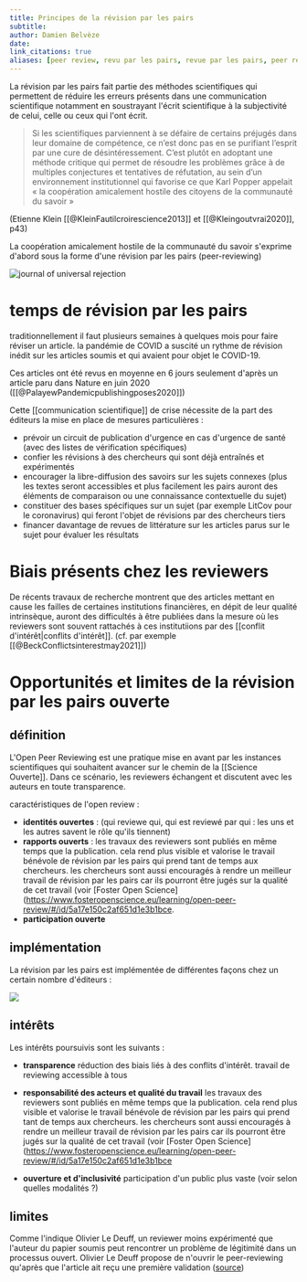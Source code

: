 ```yaml
---
title: Principes de la révision par les pairs
subtitle:
author: Damien Belvèze
date:
link_citations: true
aliases: [peer review, revu par les pairs, revue par les pairs, peer reviewed, peer reviewing, reviewers, reviewer]
---
```


La révision par les pairs fait partie des méthodes scientifiques qui permettent de réduire les erreurs présents dans une communication scientifique notamment en soustrayant l'écrit scientifique à la subjectivité de celui, celle ou ceux qui l'ont écrit. 

>Si les scientifiques parviennent à se défaire de certains préjugés dans leur domaine de compétence, ce n’est donc pas en se purifiant l’esprit par une cure de désintéressement. C’est plutôt en adoptant une méthode critique qui permet de résoudre les problèmes grâce à de multiples conjectures et tentatives de réfutation, au sein d’un environnement institutionnel qui favorise ce que Karl Popper appelait « la coopération amicalement hostile des citoyens de la communauté du savoir »

(Etienne Klein [[@KleinFautilcroirescience2013]] et [[@Kleingoutvrai2020]], p43)

La coopération amicalement hostile de la communauté du savoir s'exprime d'abord sous la forme d'une révision par les pairs (peer-reviewing)

![journal of universal rejection](universal_rejection.png)

# temps de révision par les pairs

traditionnellement il faut plusieurs semaines à quelques mois pour faire réviser un article. 
la pandémie de COVID a suscité un rythme de révision inédit sur les articles soumis et qui avaient pour objet le COVID-19. 

Ces articles ont été revus en moyenne en 6 jours seulement d'après un article paru dans Nature en juin 2020 ([[@PalayewPandemicpublishingposes2020]])

Cette [[communication scientifique]] de crise nécessite de la part des éditeurs la mise en place de mesures particulières : 

- prévoir un circuit de publication d'urgence en cas d'urgence de santé (avec des listes de vérification spécifiques)
- confier les révisions à des chercheurs qui sont déjà entraînés et expérimentés
- encourager la libre-diffusion des savoirs sur les sujets connexes (plus les textes seront accessibles et plus facilement les pairs auront des éléments de comparaison ou une connaissance contextuelle du sujet)
- constituer des bases spécifiques sur un sujet (par exemple LitCov pour le coronavirus) qui feront l'objet de révisions par des chercheurs tiers
- financer davantage de revues de littérature sur les articles parus sur le sujet pour évaluer les résultats

# Biais présents chez les reviewers

De récents travaux de recherche montrent que des articles mettant en cause les failles de certaines institutions financières, en dépit de leur qualité intrinsèque, auront des difficultés à être publiées dans la mesure où les reviewers sont souvent rattachés à ces institutiions par des [[conflit  d'intérêt|conflits d'intérêt]]. 
(cf. par exemple [[@BeckConflictsinterestmay2021]])

# Opportunités et limites de la révision par les pairs ouverte

## définition

L'Open Peer Reviewing est une pratique mise en avant par les instances scientifiques qui souhaitent avancer sur le chemin de la [[Science Ouverte]]. 
Dans ce scénario, les reviewers échangent et discutent avec les auteurs en toute transparence. 

caractéristiques de l'open review : 

- **identités ouvertes** : (qui reviewe qui, qui est reviewé par qui : les uns et les autres savent le rôle qu'ils tiennent)
- **rapports ouverts** : les travaux des reviewers sont publiés en même temps que la publication. cela rend plus visible et valorise le travail bénévole de révision par les pairs qui prend tant de temps aux chercheurs. les chercheurs sont aussi encouragés à rendre un meilleur travail de révision par les pairs car ils pourront être jugés sur la qualité de cet travail (voir [Foster Open Science](https://www.fosteropenscience.eu/learning/open-peer-review/#/id/5a17e150c2af651d1e3b1bce.
- **participation ouverte**

## implémentation

La révision par les pairs est implémentée de différentes façons chez un certain nombre d'éditeurs : 

![](open_peer.png)

## intérêts

Les intérêts poursuivis sont les suivants : 
- **transparence**
 réduction des biais liés à des conflits d'intérêt. 
travail de reviewing accessible à tous
 
- **responsabilité des acteurs et qualité du travail**
  les travaux des reviewers sont publiés en même temps que la publication. cela rend plus visible et valorise le travail bénévole de révision par les pairs qui prend tant de temps aux chercheurs. les chercheurs sont aussi encouragés à rendre un meilleur travail de révision par les pairs car ils pourront être jugés sur la qualité de cet travail (voir [Foster Open Science](https://www.fosteropenscience.eu/learning/open-peer-review/#/id/5a17e150c2af651d1e3b1bce
- **ouverture et d'inclusivité**
participation d'un public plus vaste (voir selon quelles modalités ?)

## limites

Comme l'indique Olivier Le Deuff, un reviewer moins expérimenté que l'auteur du papier soumis peut rencontrer un problème de légitimité dans un processus ouvert. Olivier Le Deuff propose de n'ouvrir le peer-reviewing qu'après que l'article ait reçu une première validation ([source](https://twitter.com/neuromancien/status/1489510047596138496))



